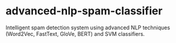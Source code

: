 # advanced-nlp-spam-classifier
Intelligent spam detection system using advanced NLP techniques (Word2Vec, FastText, GloVe, BERT) and SVM classifiers.
